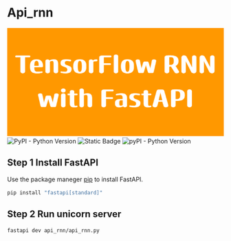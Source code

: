 # Api_rnn
![alt text](TensorFlow_RNNwith_FastAPI.png)
![PyPI - Python Version](https://img.shields.io/pypi/pyversions/fastapi.svg?color=%2334D058)
![Static Badge](https://img.shields.io/badge/tensorflow-2.17-orange)
![pyPI - Python Version](https://img.shields.io/pypi/v/fastapi?color=%2334D058&label=pypi%20package)


## Step 1 Install FastAPI
Use the package maneger [pip](https://pip.pypa.io/en/stable/installation/) to install FastAPI.
```bash
pip install "fastapi[standard]"
```
## Step 2 Run unicorn server
```bash
fastapi dev api_rnn/api_rnn.py
```
